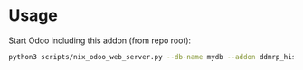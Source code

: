 # Usage

Start Odoo including this addon (from repo root):

```bash
python3 scripts/nix_odoo_web_server.py --db-name mydb --addon ddmrp_history
```

